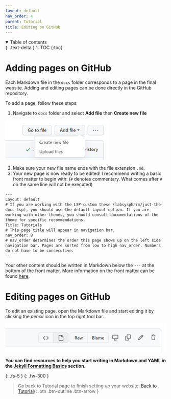 ```yaml
---
layout: default
nav_order: 4
parent: Tutorial
title: Editing on GitHub
---
```

<details open markdown="block">
  <summary>
    Table of contents
  </summary>
  {: .text-delta }
1. TOC
{:toc}
</details>

# Adding pages on GitHub

Each Markdown file in the `docs` folder corresponds to a page in the final website. Adding and editing pages can be done directly in the GitHub repository. 

To add a page, follow these steps:

1. Navigate to `docs` folder and select **Add file** then **Create new file**

![screenshot of adding a page](../assets/images/add-page.png)

2. Make sure your new file name ends with the file extension `.md`. 
3. Your new page is now ready to be edited! I recommend writing a basic front matter to begin with: (`#` denotes commentary. What comes after `#` on the same line will not be executed)

```
---
Layout: default
# If you are working with the LSP-custom these (labsyspharm/just-the-docs-lsp), you should use the default layout option. If you are working with other themes, you should consult documentations of the theme for specific recommendations.
Title: Tutorials
# This page title will appear in navigation bar.
nav_order: 8
# nav_order determines the order this page shows up on the left side navigation bar. Pages are sorted from low to high nav_order. Numbers do not have to be consecutive.
---
```
Your other content should be written in Markdown below the `---` at the bottom of the front matter. More information on the front matter can be found [here](../yaml-basics.md).

# Editing pages on GitHub

To edit an existing page, open the Markdown file and start editing it by clicking the _pencil_ icon in the top right tool bar. 

![screenshot of the edit button](../images/edit-button.PNG)

**You can find resources to help you start writing in Markdown and YAML in the [Jekyll Formatting Basics](../formatting-basics.md) section.**

{: .fs-5 }
{: .fw-300 }
>Go back to Tutorial page to finish setting up your website.
>[Back to Tutorial](./tutorial.md){: .btn .btn-outline .btn-arrow }